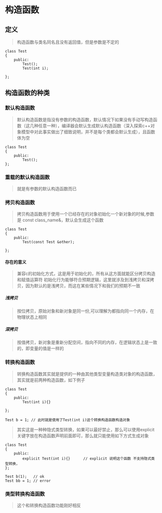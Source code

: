 # 构造函数

## 定义
> 构造函数与类名同名且没有返回值，但是参数是不定的
```
class Test
{
    public:
        Test();
        Test(int i);

};
```
## 构造函数的种类
<!-- > 这里说的构造函数不只是说前面定义的构造函数 -->
### 默认构造函数
> 默认构造函数是指没有参数的构造函数，默认情况下如果没有手动写构造函数（这几种任意一种），编译器会默认生成默认构造函数（深入探索c++对象模型中对此事实做出了细致说明，并不是每个类都会默认生成），且函数体为空
```
class Test
{
    public:
        Test();
};
```

### 重载的默认构造函数
> 就是有参数的默认构造函数而已

### 拷贝构造函数
> 拷贝构造函数用于使用一个已经存在的对象初始化一个新对象的时候,参数是 const class_name&，默认会生成这个函数
```
class Test
{
    public:
        Test(const Test &other);

};
```
#### 存在的意义
> 兼容c的初始化方式，这是用于初始化的，所有从这方面就能区分拷贝构造和赋值运算符
> 初始化行为能够符合预期逻辑，这里就涉及到浅拷贝和深拷贝，因为默认的是浅拷贝，而这在某些情况下和我们的预期不一致
##### 浅拷贝
> 按位拷贝，原始对象和新对象是同一份,可以理解为都指向同一个内存，在物理状态上相同
##### 深拷贝
> 按值拷贝，新对象是重新分配空间，指向不同的内存，在逻辑状态上是一致的，即变量的值是一样的

### 转换构造函数
> 转换构造函数其实就是提供的一种由其他类型变量构造类对象的构造函数，其实就是前两种构造函数，如下例子
```
class Test
{
    public:
        Test(int i){}

};

Test b = 1; // 此时就是使用了Test(int i)这个转换构造函数构造对象
```

> 其实这是一种种隐式类型转换，如果可以最好禁止，那么可以使用explicit关键字放在构造函数声明前面即可，那么就只能使用如下方式生成对象
```
class Test
{
    public:
        explicit Test(int i){}      // explicit 说明这个函数 不支持隐式类型转换，
};

Test b(1);   // ok
Test bb = 1; // error
```
### 类型转换构造函数
> 这个和转换构造函数功能刚好相反